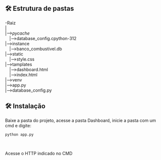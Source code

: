 ## 🛠 Estrutura de pastas

-Raiz<br>
|<br>
|-->_pycache_<br>
  &emsp;|-->database_config.cpython-312<br>
|-->instance<br>
  &emsp;|-->banco_combustivel.db<br>
|-->static<br>
  &emsp;|-->style.css<br>
|-->tamplates<br>
  &emsp;|-->dashboard.html<br>
  &emsp;|-->index.html<br>
|-->venv<br>
|-->app.py<br>
|-->database_config.py<br>
  


## 🛠 Instalação

Baixe a pasta do projeto, acesse a pasta Dashboard, inicie a pasta com um cmd e digite:

```sh
python app.py
```

<br>

Acesse o HTTP indicado no CMD




